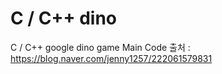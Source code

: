 # C / C++ dino
C / C++ google dino game 
Main Code 출처 : https://blog.naver.com/jenny1257/222061579831

